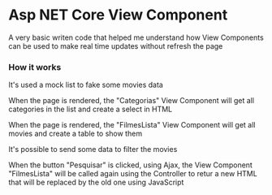 <h1> Asp NET Core View Component</h1>

A very basic writen code that helped me understand how View Components can be used to make real time updates without refresh the page

<h3>How it works</h3>

It's used a mock list to fake some movies data

When the page is rendered, the "Categorias" View Component will get all categories in the list and create a select in HTML

When the page is rendered, the "FilmesLista" View Component will get all movies and create a table to show them

It's possible to send some data to filter the movies

When the button "Pesquisar" is clicked, using Ajax, the View Component "FilmesLista" will be called again using the Controller to retur a new HTML that will be replaced by the old one using JavaScript

